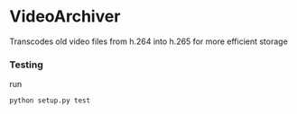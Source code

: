 # VideoArchiver
Transcodes old video files from h.264 into h.265 for more efficient storage


### Testing
run
```cmd
python setup.py test
```
